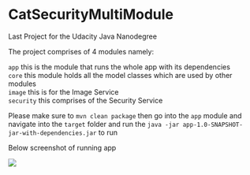 # CatSecurityMultiModule
Last Project for the Udacity Java Nanodegree 

The project comprises of 4 modules namely: <br/>

`app` this is the module that runs the whole app with its dependencies <br/>
`core` this module holds all the model classes which are used by other modules <br/>
`image` this is for the Image Service <br/>
`security` this comprises of the Security Service <br/>

Please make sure to `mvn clean package` then go into the `app` module and navigate into the `target` folder and run the  `java -jar app-1.0-SNAPSHOT-jar-with-dependencies.jar` to run

Below screenshot of running app <br/>


<img src="https://user-images.githubusercontent.com/28090792/171161135-a944e72c-40dc-40c3-9073-5f514fa840fb.PNG"/>
